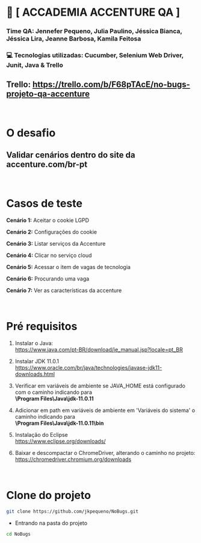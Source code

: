 <h1>🚀 [   ACCADEMIA ACCENTURE QA   ] </h1>

### Time QA: Jennefer Pequeno, Julia Paulino, Jéssica Bianca, Jéssica Lira, Jeanne Barbosa, Kamila Feitosa</h2>

###  💻 Tecnologias utilizadas: Cucumber, Selenium Web Driver, Junit, Java & Trello

## Trello: https://trello.com/b/F68pTAcE/no-bugs-projeto-qa-accenture

<br>

# O desafio
## Validar cenários dentro do site da accenture.com/br-pt

<br>

# Casos de teste

**Cenário 1:** Aceitar o cookie LGPD<br>
 
**Cenário 2:** Configurações do cookie<br>

**Cenário 3:** Listar serviços da Accenture<br>

**Cenário 4:** Clicar no serviço cloud<br>

**Cenário 5:** Acessar o item de vagas de tecnologia<br>

**Cenário 6:** Procurando uma vaga <br>

**Cenário 7:** Ver as características da accenture<br>

<br>

# Pré requisitos

1. Instalar o Java: <br>
https://www.java.com/pt-BR/download/ie_manual.jsp?locale=pt_BR

2. Instalar JDK 11.0.1<br>
https://www.oracle.com/br/java/technologies/javase-jdk11-downloads.html

3. Verificar em variáveis de ambiente se  JAVA_HOME está configurado com o caminho indicando para<br> 
<b>\Program Files\Java\jdk-11.0.11</b>

4. Adicionar em path em variáveis de ambiente em 'Variáveis do sistema' o caminho indicando para<br>
<b>\Program Files\Java\jdk-11.0.11\bin </b>

5. Instalação do Eclipse<br>
https://www.eclipse.org/downloads/<br>

6. Baixar e descompactar o ChromeDriver, alterando o caminho no projeto:<br>
https://chromedriver.chromium.org/downloads<br>

<br>

# Clone do projeto

```bash
git clone https://github.com/jkpequeno/NoBugs.git
 ```

- Entrando na pasta do projeto
 ```bash
cd NoBugs
 ```




